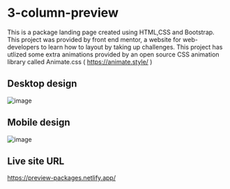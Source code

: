 # 3-column-preview
This is a package landing page created using HTML,CSS and Bootstrap.
This project was provided by front end mentor, a website for web-developers to learn how to layout by taking up challenges.
This project has utlized some extra animations provided by an open source CSS animation library called Animate.css
( https://animate.style/ )

## Desktop design
![image](https://user-images.githubusercontent.com/78952955/142002811-ecd0ba67-19ba-47cc-91c9-ebde19e23cf0.png)

## Mobile design
![image](https://user-images.githubusercontent.com/78952955/142002944-4fb2a861-968c-4a30-9620-53f9952724d6.png)

## Live site URL
https://preview-packages.netlify.app/
